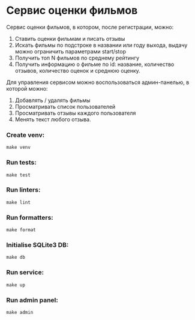 # Сервис оценки фильмов
Сервис оценки фильмов, в котором, после регистрации, можно: 
1. Ставить оценки фильмам и писать отзывы
2. Искать фильмы по подстроке в названии или году выхода, выдачу можно ограничить параметрами start/stop 
3. Получить топ N фильмов по среднему рейтингу
4. Получить информацию о фильме по id: название, количество отзывов, количество оценок и среднюю оценку.

Для управления сервисом можно воспользоваться админ-панелью, в которой можно: 
1. Добавлять / удалять фильмы
2. Просматривать список пользователей
3. Просматривать отзывы каждого пользователя
4. Менять текст любого отзыва.
    
### Create venv:
    make venv

### Run tests:
    make test
    
### Run linters:
    make lint
    
### Run formatters:
    make format
    
### Initialise SQLite3 DB:
    make db

### Run service:
    make up

### Run admin panel:
    make admin
